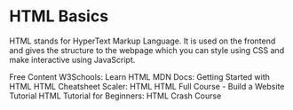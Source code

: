 # HTML Basics

HTML stands for HyperText Markup Language. It is used on the frontend and gives the structure to the webpage which you can style using CSS and make interactive using JavaScript.

<ResourceGroupTitle>Free Content</ResourceGroupTitle>
<BadgeLink badgeText='Read' colorScheme='yellow' href='https://www.w3schools.com/html/html_intro.asp'>W3Schools: Learn HTML</BadgeLink>
<BadgeLink badgeText='Read' colorScheme='yellow' href='https://developer.mozilla.org/en-US/docs/Learn/HTML/Introduction_to_HTML/Getting_started'>MDN Docs: Getting Started with HTML </BadgeLink>
<BadgeLink badgeText='Read' colorScheme='yellow' href='https://htmlcheatsheet.com'>HTML Cheatsheet</BadgeLink>
<BadgeLink badgeText='Course' colorScheme='green' href='https://www.scaler.com/topics/html'>Scaler: HTML</BadgeLink>
<BadgeLink badgeText='Watch' href='https://www.youtube.com/watch?v=pQN-pnXPaVg'>HTML Full Course - Build a Website Tutorial</BadgeLink>
<BadgeLink badgeText='Watch' href='https://www.youtube.com/watch?v=qz0aGYrrlhU'>HTML Tutorial for Beginners: HTML Crash Course</BadgeLink>
